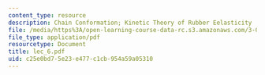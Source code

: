 ```yaml
---
content_type: resource
description: Chain Conformation; Kinetic Theory of Rubber Eelasticity
file: /media/https%3A/open-learning-course-data-rc.s3.amazonaws.com/3-064-polymer-engineering-fall-2003/c25e0bd75e23e477c1cb954a59a05310_lec_6.pdf
file_type: application/pdf
resourcetype: Document
title: lec_6.pdf
uid: c25e0bd7-5e23-e477-c1cb-954a59a05310
---
```

